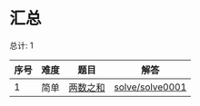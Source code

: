 # 汇总

<!--- table -->

总计: 1

| 序号 | 难度 | 题目                                                  | 解答                                  |
| ---- | ---- | ----------------------------------------------------- | ------------------------------------- |
| 1    | 简单 | [两数之和](https://leetcode-cn.com/problems/two-sum/) | [solve/solve0001](../solve/solve0001) |
